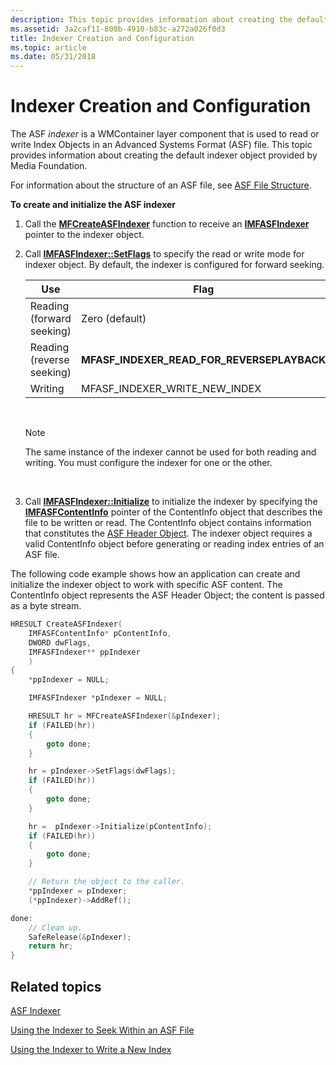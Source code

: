 ```yaml
---
description: This topic provides information about creating the default indexer object provided by Media Foundation.
ms.assetid: 3a2caf11-808b-4910-b83c-a272a026f0d3
title: Indexer Creation and Configuration
ms.topic: article
ms.date: 05/31/2018
---
```


# Indexer Creation and Configuration

The ASF *indexer* is a WMContainer layer component that is used to read or write Index Objects in an Advanced Systems Format (ASF) file. This topic provides information about creating the default indexer object provided by Media Foundation.

For information about the structure of an ASF file, see [ASF File Structure](asf-file-structure.md).

**To create and initialize the ASF indexer**

1.  Call the [**MFCreateASFIndexer**](/windows/desktop/api/wmcontainer/nf-wmcontainer-mfcreateasfindexer) function to receive an [**IMFASFIndexer**](/windows/desktop/api/wmcontainer/nn-wmcontainer-imfasfindexer) pointer to the indexer object.
2.  Call [**IMFASFIndexer::SetFlags**](/windows/desktop/api/wmcontainer/nf-wmcontainer-imfasfindexer-setflags) to specify the read or write mode for indexer object. By default, the indexer is configured for forward seeking.

    

    | Use                       | Flag                                           |
    |---------------------------|------------------------------------------------|
    | Reading (forward seeking) | Zero (default)                                 |
    | Reading (reverse seeking) | **MFASF\_INDEXER\_READ\_FOR\_REVERSEPLAYBACK** |
    | Writing                   | MFASF\_INDEXER\_WRITE\_NEW\_INDEX              |

    

     

    > [!Note]  
    > The same instance of the indexer cannot be used for both reading and writing. You must configure the indexer for one or the other.

     

3.  Call [**IMFASFIndexer::Initialize**](/windows/desktop/api/wmcontainer/nf-wmcontainer-imfasfindexer-initialize) to initialize the indexer by specifying the [**IMFASFContentInfo**](/windows/desktop/api/wmcontainer/nn-wmcontainer-imfasfcontentinfo) pointer of the ContentInfo object that describes the file to be written or read. The ContentInfo object contains information that constitutes the [ASF Header Object](asf-file-structure.md). The indexer object requires a valid ContentInfo object before generating or reading index entries of an ASF file.

The following code example shows how an application can create and initialize the indexer object to work with specific ASF content. The ContentInfo object represents the ASF Header Object; the content is passed as a byte stream.


```C++
HRESULT CreateASFIndexer(
    IMFASFContentInfo* pContentInfo, 
    DWORD dwFlags,
    IMFASFIndexer** ppIndexer
    )
{
    *ppIndexer = NULL;

    IMFASFIndexer *pIndexer = NULL;

    HRESULT hr = MFCreateASFIndexer(&pIndexer);
    if (FAILED(hr))
    {
        goto done;
    }

    hr = pIndexer->SetFlags(dwFlags);
    if (FAILED(hr))
    {
        goto done;
    }

    hr =  pIndexer->Initialize(pContentInfo);
    if (FAILED(hr))
    {
        goto done;
    }

    // Return the object to the caller.
    *ppIndexer = pIndexer;
    (*ppIndexer)->AddRef();

done:
    // Clean up.
    SafeRelease(&pIndexer);
    return hr;
}
```



## Related topics

<dl> <dt>

[ASF Indexer](asf-index-object.md)
</dt> <dt>

[Using the Indexer to Seek Within an ASF File](using-the-indexer-to-seek.md)
</dt> <dt>

[Using the Indexer to Write a New Index](using-the-indexer-to-write-a-new-index.md)
</dt> </dl>

 

 



